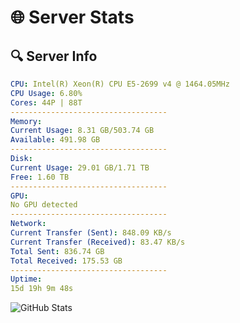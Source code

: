 # 🌐 Server Stats
## 🔍 Server Info
```yaml
CPU: Intel(R) Xeon(R) CPU E5-2699 v4 @ 1464.05MHz
CPU Usage: 6.80%
Cores: 44P | 88T
-----------------------------------
Memory:
Current Usage: 8.31 GB/503.74 GB
Available: 491.98 GB
-----------------------------------
Disk:
Current Usage: 29.01 GB/1.71 TB
Free: 1.60 TB
-----------------------------------
GPU:
No GPU detected
-----------------------------------
Network:
Current Transfer (Sent): 848.09 KB/s
Current Transfer (Received): 83.47 KB/s
Total Sent: 836.74 GB
Total Received: 175.53 GB
-----------------------------------
Uptime:
15d 19h 9m 48s
```
![GitHub Stats](https://img.shields.io/badge/Updated-2025-05-05_12:18:36-blue)
